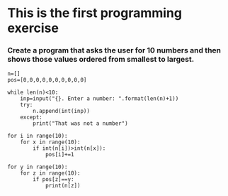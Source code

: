 # This is the first programming exercise  

### Create a program that asks the user for 10 numbers and then shows those values ordered from smallest to largest.

```
n=[]
pos=[0,0,0,0,0,0,0,0,0,0]

while len(n)<10:
    inp=input("{}. Enter a number: ".format(len(n)+1))
    try:
        n.append(int(inp))
    except:
        print("That was not a number")

for i in range(10):
    for x in range(10):
        if int(n[i])>int(n[x]):
            pos[i]+=1

for y in range(10):
    for z in range(10):
        if pos[z]==y:
            print(n[z])
 ```
